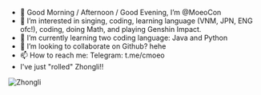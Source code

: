 - 👋 Good Morning / Afternoon / Good Evening, I’m @MoeoCon
- 👀 I’m interested in singing, coding, learning language (VNM, JPN, ENG ofc!), coding, doing Math, and playing Genshin Impact.
- 🌱 I’m currently learning two coding language: Java and Python
- 💞️ I’m looking to collaborate on Github? hehe
- 📫 How to reach me: Telegram: t.me/cmoeo
- I've just "rolled" Zhongli!!
<!---
MoeoCon/MoeoCon is a ✨ special ✨ repository because its `README.md` (this file) appears on your GitHub profile.
You can click the Preview link to take a look at your changes.
--->
![Zhongli](https://user-images.githubusercontent.com/39426018/118432644-58f26e80-b703-11eb-9f0e-bc3095ad91b0.jpg)
